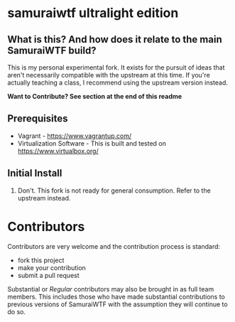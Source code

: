 # samuraiwtf ultralight edition

## What is this? And how does it relate to the main SamuraiWTF build?
This is my personal experimental fork. It exists for the pursuit of ideas that aren't necessarily compatible with the upstream at this time. If you're actually teaching a class, I recommend using the upstream version instead.

**Want to Contribute? See section at the end of this readme**

## Prerequisites
- Vagrant - https://www.vagrantup.com/
- Virtualization Software - This is built and tested on https://www.virtualbox.org/

## Initial Install
1. Don't. This fork is not ready for general consumption. Refer to the upstream instead.

# Contributors
Contributors are very welcome and the contribution process is standard:

  * fork this project
  * make your contribution
  * submit a pull request
  
Substantial or *Regular* contributors may also be brought in as full team members. This includes those who have made substantial contributions to previous versions of SamuraiWTF with the assumption they will continue to do so.
